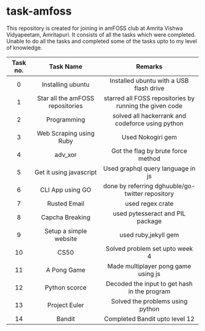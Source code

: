 # task-amfoss
 
 This repository is created for joining in amFOSS club at Amrita Vishwa Vidyapeetam, Amritapuri. It consists of all the tasks which were completed. Unable to do all the tasks and completed some of the tasks upto to my level of knowledge. 

|  Task no.   |  Task Name   | Remarks                    |
|:-----------:|:------------:|:--------------------------:|
|   0         | Installing ubuntu| Installed ubuntu with a USB flash drive|
|   1         | Star all the amFOSS repositories | starred all FOSS repositories by running the given code|
|   2         | Programming  | solved all hackerrank and codeforce using python|
|   3         | Web Scraping using Ruby| Used Nokogiri gem|
|   4         |adv_xor| Got the flag by brute force method|
|   5         |  Get it using javascript| Used graphql  query language  in js|
|   6         | CLI App using GO|  done by referring dghuuble/go-twitter repository|
|   7         | Rusted Email  | used regex crate  |
|   8         | Capcha Breaking | used pytesseract and PIL package|
|   9         | Setup a simple  website| used ruby,jekyll gem  |
|   10     |CS50|  Solved problem set upto week 4|
|   11     | A Pong Game | Made multiplayer pong game using js |
|   12     | Python scorce | Decoded the input to get hash  in the program|
|   13     | Project Euler | Solved the problems  using python|
|   14     | Bandit      | Completed Bandit upto level 12 | 
